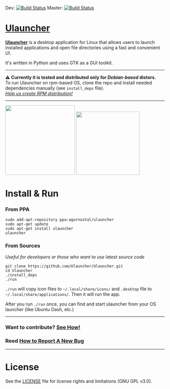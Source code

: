 Dev: [![Build Status](https://semaphoreci.com/api/v1/projects/9b1a4089-bf7e-4e02-833b-7cecc3c942ea/420163/shields_badge.svg)](https://semaphoreci.com/ulauncher/ulauncher)
Master: [![Build Status](https://semaphoreci.com/api/v1/projects/9b1a4089-bf7e-4e02-833b-7cecc3c942ea/581066/shields_badge.svg)](https://semaphoreci.com/ulauncher/ulauncher)

[Ulauncher](http://ulauncher.io)
========

**[Ulauncher](http://ulauncher.io)** is a desktop application for Linux that allows users to launch installed applications and open file directories using a fast and convenient UI.

It's written in Python and uses GTK as a GUI toolkit.

***
:warning: **Currently it is tested and distributed only for *Debian-based* distors.**  
To run Ulauncher on rpm-based OS, clone the repo and install needed dependencies manually (see `install_deps` file).  
*[Help us create RPM distribution!](https://github.com/Ulauncher/Ulauncher/issues/27)*
***

<img height="220" aligh="left" src="http://i.imgur.com/YAiF0ue.png">
<img height="200" aligh="left" src="http://i.imgur.com/VN9LaTT.png">

Install & Run
===========

### From PPA

```
sudo add-apt-repository ppa:agornostal/ulauncher
sudo apt-get update
sudo apt-get install ulauncher
ulauncher
```

### From Sources

*Useful for developers or those who want to use latest source code*

```
git clone https://github.com/Ulauncher/Ulauncher.git
cd Ulauncher
./install_deps
./run
```

`./run` will copy icon files to `~/.local/share/icons/` and `.desktop` file to `~/.local/share/applications/`. Then it will run the app.

After you run `./run` once, you can find and start ulauncher from your OS launcher (like Ubuntu Dash, etc.)

***
### Want to contribute? [See How!](https://github.com/Ulauncher/Ulauncher/wiki)

### Reed [How to Report A New Bug](https://github.com/Ulauncher/Ulauncher/wiki/How-to-Report-A-New-Bug)
***

License
=======

See the [LICENSE](LICENSE) file for license rights and limitations (GNU GPL v3.0).
